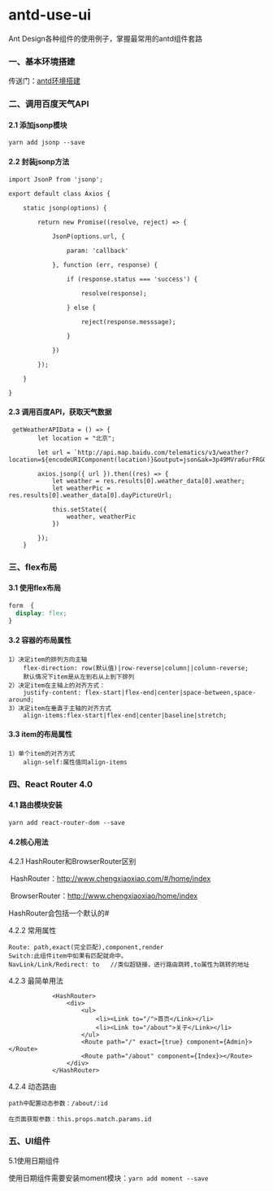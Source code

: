 # antd-use-ui
Ant Design各种组件的使用例子，掌握最常用的antd组件套路

### 一、基本环境搭建

传送门：[antd环境搭建](https://github.com/iquanzhan/antd-start-demo)

### 二、调用百度天气API

#### 2.1 添加jsonp模块

```
yarn add jsonp --save
```

#### 2.2 封装jsonp方法

```
import JsonP from 'jsonp';

export default class Axios {

    static jsonp(options) {

        return new Promise((resolve, reject) => {

            JsonP(options.url, {

                param: 'callback'

            }, function (err, response) {

                if (response.status === 'success') {

                    resolve(response);

                } else {

                    reject(response.messsage);

                }

            })

        });

    }

}

```

#### 2.3 调用百度API，获取天气数据

```
 getWeatherAPIData = () => {
        let location = "北京";

        let url = `http://api.map.baidu.com/telematics/v3/weather?location=${encodeURIComponent(location)}&output=json&ak=3p49MVra6urFRGOT9s8UBWr2`;

        axios.jsonp({ url }).then((res) => {
            let weather = res.results[0].weather_data[0].weather;
            let weatherPic = res.results[0].weather_data[0].dayPictureUrl;

            this.setState({
                weather, weatherPic
            })

        });
    }
```

### 三、flex布局

#### 3.1 使用flex布局

```css
form  {
  display: flex;
}
```

#### 3.2 容器的布局属性

```
1）决定item的排列方向主轴
	flex-direction: row(默认值)|row-reverse|column||column-reverse;
	默认情况下item是从左到右从上到下排列
2）决定item在主轴上的对齐方式：
	justify-content: flex-start|flex-end|center|space-between,space-around;
3）决定item在垂直于主轴的对齐方式
	align-items:flex-start|flex-end|center|baseline|stretch;
```

#### 3.3 item的布局属性

```
1）单个item的对齐方式
	align-self:属性值同align-items
```

### 四、React Router 4.0

#### 4.1 路由模块安装

```
yarn add react-router-dom --save
```

#### 4.2核心用法

4.2.1 HashRouter和BrowserRouter区别

​	HashRouter：http://www.chengxiaoxiao.com/#/home/index

​	BrowserRouter：http://www.chengxiaoxiao/home/index

HashRouter会包括一个默认的#

4.2.2 常用属性

```
Route: path,exact(完全匹配),component,render
Switch:此组件item中如果有匹配就命中。
NavLink/Link/Redirect: to 	//类似超链接，进行路由跳转,to属性为跳转的地址
```

4.2.3 最简单用法

```
            <HashRouter>
                <div>
                    <ul>
                        <li><Link to="/">首页</Link></li>
                        <li><Link to="/about">关于</Link></li>
                    </ul>
                    <Route path="/" exact={true} component={Admin}></Route>
                    <Route path="/about" component={Index}></Route>
                </div>
            </HashRouter>
```

4.2.4 动态路由

```
path中配置动态参数：/about/:id

在页面获取参数：this.props.match.params.id
```

### 五、UI组件

5.1使用日期组件

​	使用日期组件需要安装moment模块：`yarn add moment --save`

